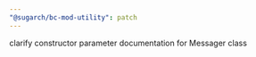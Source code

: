 ```yaml
---
"@sugarch/bc-mod-utility": patch
---
```


clarify constructor parameter documentation for Messager class
